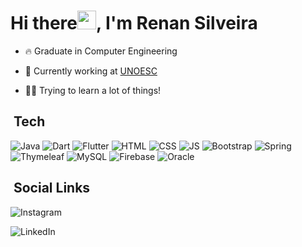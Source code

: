 <h1 align="left">Hi there<img src="https://raw.githubusercontent.com/kaueMarques/kaueMarques/master/hi.gif" width="30px">, I'm Renan Silveira</h1>

- 🔥 Graduate in Computer Engineering

- 🔭 Currently working at [UNOESC](https://www.unoesc.edu.br/)

- 👨‍💻 Trying to learn a lot of things!


## &nbsp;Tech

![Java](https://img.shields.io/badge/Java-ED8B00?style=for-the-badge&logo=java&logoColor=white)
![Dart](https://img.shields.io/badge/Dart-0175C2?style=for-the-badge&logo=dart&logoColor=white)
![Flutter](https://img.shields.io/badge/Flutter-02569B?style=for-the-badge&logo=flutter&logoColor=white)
![HTML](https://img.shields.io/badge/HTML5-E34F26?style=for-the-badge&logo=html5&logoColor=white)
![CSS](https://img.shields.io/badge/CSS3-1572B6?style=for-the-badge&logo=css3&logoColor=white)
![JS](https://img.shields.io/badge/JavaScript-F7DF1E?style=for-the-badge&logo=javascript&logoColor=black)
![Bootstrap](https://img.shields.io/badge/bootstrap-%23563D7C.svg?style=for-the-badge&logo=bootstrap&logoColor=white)
![Spring](https://img.shields.io/badge/Spring-6DB33F?style=for-the-badge&logo=spring&logoColor=white)
![Thymeleaf](https://img.shields.io/badge/Thymeleaf-%23005C0F.svg?style=for-the-badge&logo=Thymeleaf&logoColor=white)
![MySQL](https://img.shields.io/badge/MySQL-00000F?style=for-the-badge&logo=mysql&logoColor=white)
![Firebase](https://img.shields.io/badge/firebase-%23039BE5.svg?style=for-the-badge&logo=firebase)
![Oracle](https://img.shields.io/badge/Oracle-F80000?style=for-the-badge&logo=oracle&logoColor=white)


## &nbsp;Social Links

  <!--<a href="https://www.instagram.com/rec_silveira/" target="_blank">-->
  ![Instagram](https://img.shields.io/badge/<rec_silveira>-%23E4405F.svg?style=for-the-badge&logo=Instagram&logoColor=white)
  
  <!--<a href="https://www.linkedin.com/in/renan-silveira-281775189/" target="_blank">-->
  ![LinkedIn](https://img.shields.io/badge/renan-silveira-%230077B5.svg?style=for-the-badge&logo=linkedin&logoColor=white)

<!--
**RenanCarlosSilveira/RenanCarlosSilveira** is a ✨ _special_ ✨ repository because its `README.md` (this file) appears on your GitHub profile.

Here are some ideas to get you started:

- 🔭 I’m currently working on ...
- 🌱 I’m currently learning ...
- 👯 I’m looking to collaborate on ...
- 🤔 I’m looking for help with ...
- 💬 Ask me about ...
- 📫 How to reach me: ...
- 😄 Pronouns: ...
- ⚡ Fun fact: ...
-->
